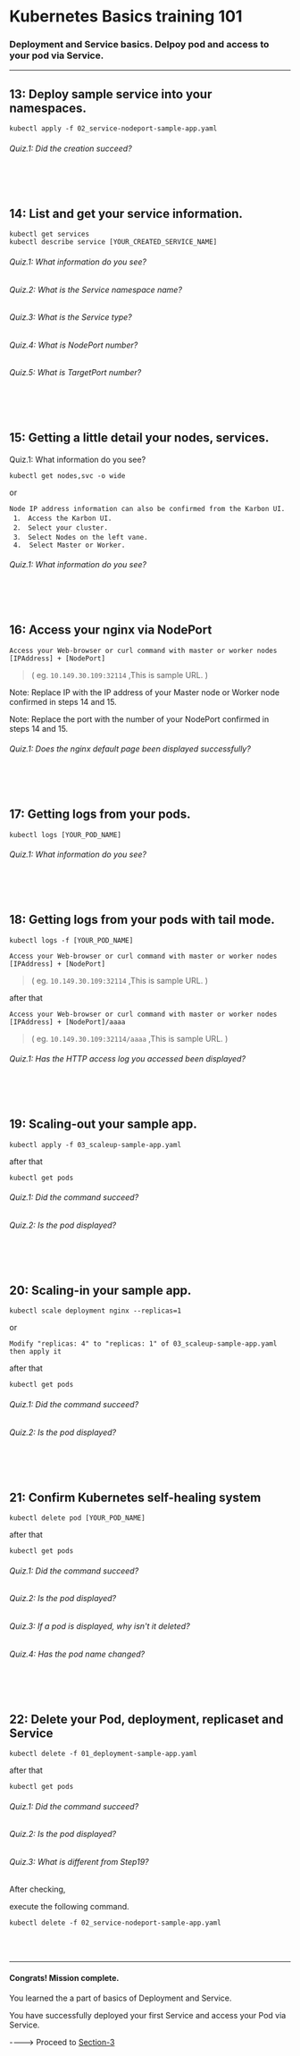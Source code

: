 # Kubernetes Basics training 101

### Deployment and Service basics. Delpoy pod and access to your pod via Service.
---  

## 13: Deploy sample service into your namespaces.
```shell
kubectl apply -f 02_service-nodeport-sample-app.yaml
```
###### Quiz.1: Did the creation succeed?
</br>
</br>



## 14: List and get your service information.

```shell
kubectl get services
kubectl describe service [YOUR_CREATED_SERVICE_NAME]
```
###### Quiz.1: What information do you see?
###### Quiz.2: What is the Service namespace name?
###### Quiz.3: What is the Service type?
###### Quiz.4: What is NodePort number?
###### Quiz.5: What is TargetPort number?
</br>
</br>


## 15: Getting a little detail your nodes, services.
Quiz.1: What information do you see?
```shell
kubectl get nodes,svc -o wide
```
or
```shell
Node IP address information can also be confirmed from the Karbon UI.
 1． Access the Karbon UI.
 2． Select your cluster.
 3． Select Nodes on the left vane.
 4.  Select Master or Worker.
```
###### Quiz.1: What information do you see?
</br>
</br>


## 16: Access your nginx via NodePort
```
Access your Web-browser or curl command with master or worker nodes [IPAddress] + [NodePort]
```
> ( eg. `10.149.30.109:32114` ,This is sample URL. )

Note: Replace IP with the IP address of your Master node or Worker node confirmed in steps 14 and 15.

Note: Replace the port with the number of your NodePort confirmed in steps 14 and 15.

###### Quiz.1: Does the nginx default page been displayed successfully?
</br>
</br>


## 17: Getting logs from your pods.
```shell
kubectl logs [YOUR_POD_NAME]
```
###### Quiz.1: What information do you see?
</br>
</br>


## 18: Getting logs from your pods with tail mode.
```shell
kubectl logs -f [YOUR_POD_NAME]

Access your Web-browser or curl command with master or worker nodes [IPAddress] + [NodePort]
```
> ( eg. `10.149.30.109:32114` ,This is sample URL. )

after that
```shell
Access your Web-browser or curl command with master or worker nodes [IPAddress] + [NodePort]/aaaa

```
> ( eg. `10.149.30.109:32114/aaaa` ,This is sample URL. )

###### Quiz.1: Has the HTTP access log you accessed been displayed?
</br>
</br>


## 19: Scaling-out your sample app.
```shell
kubectl apply -f 03_scaleup-sample-app.yaml
```
after that
```shell
kubectl get pods
```
###### Quiz.1: Did the command succeed?
###### Quiz.2: Is the pod displayed?
</br>
</br>


## 20: Scaling-in your sample app.
```shell
kubectl scale deployment nginx --replicas=1
```
or
```shell
Modify "replicas: 4" to "replicas: 1" of 03_scaleup-sample-app.yaml then apply it
```
after that
```shell
kubectl get pods
```
###### Quiz.1: Did the command succeed?
###### Quiz.2: Is the pod displayed?
</br>
</br>


## 21: Confirm Kubernetes self-healing system 
```shell
kubectl delete pod [YOUR_POD_NAME]
```
after that
```shell
kubectl get pods
```
###### Quiz.1: Did the command succeed?
###### Quiz.2: Is the pod displayed?
###### Quiz.3: If a pod is displayed, why isn't it deleted?
###### Quiz.4: Has the pod name changed? 
</br>
</br>


## 22: Delete your Pod, deployment, replicaset and Service
```shell
kubectl delete -f 01_deployment-sample-app.yaml
```
after that
```
kubectl get pods
```
###### Quiz.1: Did the command succeed?
###### Quiz.2: Is the pod displayed?
###### Quiz.3: What is different from Step19?

After checking, 

execute the following command.
```shell
kubectl delete -f 02_service-nodeport-sample-app.yaml
```
</br>
</br>

---
#### Congrats! Mission complete.

You learned the a part of basics of Deployment and Service.

You have successfully deployed your first Service and access your Pod via Service.

----> Proceed to [Section-3](https://github.com/hanakara-milk/Karbon-basics/blob/master/03-section-03.md)
</br>
</br>
